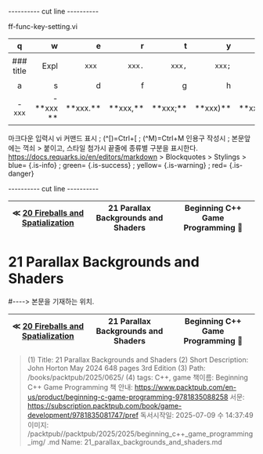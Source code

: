 
---------- cut line ----------

ff-func-key-setting.vi

| q     | w     | e     | r     | t     | y     | u     | i     | o     | p     |
:------:|------:|------:|------:|------:|------:|------:|------:|------:|------:|
|### title | ``` ``` Expl| `xxx `|`xxx.`|`xxx,`|`xxx;`|`xxx)`|`xxx:`|`xxx}`| 없 음 |
| a     | s     | d     | f     | g     | h     | j     | k     | l     |
|- `xxx`|- \*\*xxx \*\*| \*\*xxx.\*\*| \*\*xxx,\*\*| \*\*xxx;\*\*| \*\*xxx)\*\*| \*\*xxx:\*\*| \*\*xxx}\*\*|

마크다운 입력시 vi 커맨드 표시 ; (^[)=Ctrl+[ ; (^M)=Ctrl+M
인용구 작성시 ; 본문앞에는 꺽쇠 > 붙이고, 스타일 첨가시 끝줄에 종류별 구분을 표시한다.
https://docs.requarks.io/en/editors/markdown > Blockquotes > Stylings >
blue= {.is-info} ; green= {.is-success} ; yellow= {.is-warning} ; red= {.is-danger}

---------- cut line ----------

| ≪ [ 20 Fireballs and Spatialization ](/books/packtpub/2025/0625_beginning_c++_game_programming/20) | 21 Parallax Backgrounds and Shaders | Beginning C++ Game Programming 🔔 |
|:----:|:----:|:----:|

# 21 Parallax Backgrounds and Shaders
#----> 본문을 기재하는 위치.



| ≪ [ 20 Fireballs and Spatialization ](/books/packtpub/2025/0625_beginning_c++_game_programming/20) | 21 Parallax Backgrounds and Shaders | Beginning C++ Game Programming 🔔 |
|:----:|:----:|:----:|

> (1) Title: 21 Parallax Backgrounds and Shaders
> (2) Short Description: John Horton May 2024 648 pages 3rd Edition
> (3) Path: /books/packtpub/2025/0625/
> (4) tags: C++, game
> 책이름: Beginning C++ Game Programming
> 책 안내: https://www.packtpub.com/en-us/product/beginning-c-game-programming-9781835088258
> 서문: https://subscription.packtpub.com/book/game-development/9781835081747/pref
> 독서시작일: 2025-07-09 수 14:37:49
> 이미지: /packtpub//packtpub/2025/2025/beginning_c++_game_programming_img/
> .md Name: 21_parallax_backgrounds_and_shaders.md

